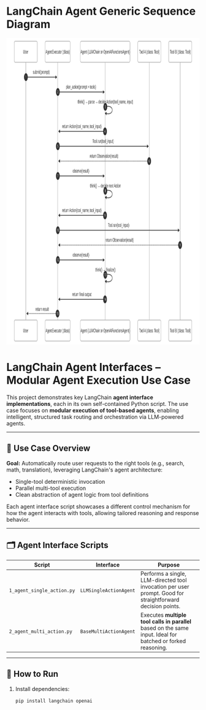 
# LangChain Agent Generic Sequence Diagram 

<img src="sequence.svg" alt="LangChain Agent Flowchart" alt="Agent Flow" width="1200" height="800" />

# LangChain Agent Interfaces – Modular Agent Execution Use Case

This project demonstrates key LangChain **agent interface implementations**, each in its own self-contained Python script. The use case focuses on **modular execution of tool-based agents**, enabling intelligent, structured task routing and orchestration via LLM-powered agents.

---

## 🧠 Use Case Overview

**Goal:** Automatically route user requests to the right tools (e.g., search, math, translation), leveraging LangChain's agent architecture:
- Single-tool deterministic invocation
- Parallel multi-tool execution
- Clean abstraction of agent logic from tool definitions

Each agent interface script showcases a different control mechanism for how the agent interacts with tools, allowing tailored reasoning and response behavior.

---

## 🗂️ Agent Interface Scripts

| Script | Interface | Purpose |
|--------|-----------|---------|
| `1_agent_single_action.py` | `LLMSingleActionAgent` | Performs a single, LLM-directed tool invocation per user prompt. Good for straightforward decision points. |
| `2_agent_multi_action.py`  | `BaseMultiActionAgent`  | Executes **multiple tool calls in parallel** based on the same input. Ideal for batched or forked reasoning. |

---

## 🚀 How to Run

1. Install dependencies:
   ```bash
   pip install langchain openai

